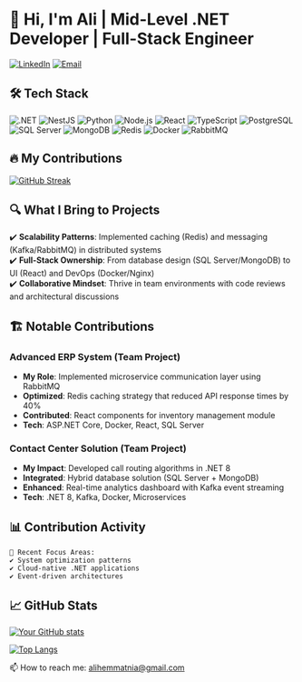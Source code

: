 # 👋 Hi, I'm Ali | Mid-Level .NET Developer | Full-Stack Engineer

[![LinkedIn](https://img.shields.io/badge/LinkedIn-0A66C2?style=for-the-badge&logo=linkedin&logoColor=white)](https://www.linkedin.com/in/alihemmatnia/)
[![Email](https://img.shields.io/badge/Email-D14836?style=for-the-badge&logo=gmail&logoColor=white)](mailto:alihemmatnia@gmail.com)

## 🛠️ Tech Stack
![.NET](https://img.shields.io/badge/.NET-512BD4?style=for-the-badge&logo=dotnet&logoColor=white)
![NestJS](https://img.shields.io/badge/NestJS-E0234E?style=for-the-badge&logo=nestjs&logoColor=white)
![Python](https://img.shields.io/badge/Python-3776AB?style=for-the-badge&logo=python&logoColor=white)
![Node.js](https://img.shields.io/badge/Node.js-339933?style=for-the-badge&logo=nodedotjs&logoColor=white)
![React](https://img.shields.io/badge/React-61DAFB?style=for-the-badge&logo=react&logoColor=black)
![TypeScript](https://img.shields.io/badge/TypeScript-3178C6?style=for-the-badge&logo=typescript&logoColor=white)
![PostgreSQL](https://img.shields.io/badge/PostgreSQL-4169E1?style=for-the-badge&logo=postgresql&logoColor=white)
![SQL Server](https://img.shields.io/badge/SQL_Server-CC2927?style=for-the-badge&logo=microsoft-sql-server&logoColor=white)
![MongoDB](https://img.shields.io/badge/MongoDB-47A248?style=for-the-badge&logo=mongodb&logoColor=white)
![Redis](https://img.shields.io/badge/Redis-DC382D?style=for-the-badge&logo=redis&logoColor=white)
![Docker](https://img.shields.io/badge/Docker-2496ED?style=for-the-badge&logo=docker&logoColor=white)
![RabbitMQ](https://img.shields.io/badge/RabbitMQ-FF6600?style=for-the-badge&logo=rabbitmq&logoColor=white)

## 🔥 My Contributions
[![GitHub Streak](https://streak-stats.demolab.com?user=alihemmatnia&theme=dark)](https://git.io/streak-stats)

## 🔍 What I Bring to Projects
✔️ **Scalability Patterns**: Implemented caching (Redis) and messaging (Kafka/RabbitMQ) in distributed systems  
✔️ **Full-Stack Ownership**: From database design (SQL Server/MongoDB) to UI (React) and DevOps (Docker/Nginx)  
✔️ **Collaborative Mindset**: Thrive in team environments with code reviews and architectural discussions  

## 🏗️ Notable Contributions

### Advanced ERP System (Team Project)
- **My Role**: Implemented microservice communication layer using RabbitMQ
- **Optimized**: Redis caching strategy that reduced API response times by 40%
- **Contributed**: React components for inventory management module
- **Tech**: ASP.NET Core, Docker, React, SQL Server

### Contact Center Solution (Team Project)
- **My Impact**: Developed call routing algorithms in .NET 8
- **Integrated**: Hybrid database solution (SQL Server + MongoDB)
- **Enhanced**: Real-time analytics dashboard with Kafka event streaming
- **Tech**: .NET 8, Kafka, Docker, Microservices

## 📊 Contribution Activity
```text
🌱 Recent Focus Areas:
✔️ System optimization patterns
✔️ Cloud-native .NET applications
✔️ Event-driven architectures
```

## 📈 GitHub Stats
[![Your GitHub stats](https://github-readme-stats.vercel.app/api?username=alihemmatnia&show_icons=true&theme=radical)](https://github.com/alihemmatnia)

[![Top Langs](https://github-readme-stats.vercel.app/api/top-langs/?username=alihemmatnia&layout=compact&theme=radical)](https://github.com/alihemmatnia)


📫 How to reach me: [alihemmatnia@gmail.com](mailto:alihemmatnia@gmail.com)
